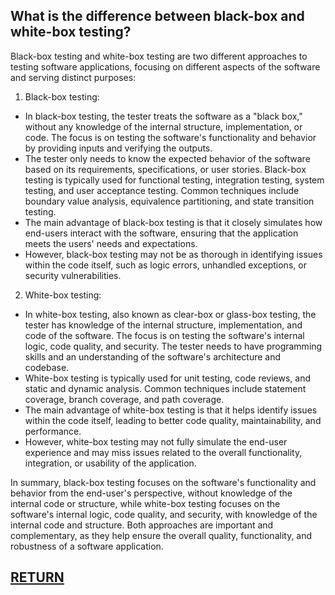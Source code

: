 ## What is the difference between black-box and white-box testing?

Black-box testing and white-box testing are two different approaches to testing software applications, focusing on different aspects of the software and serving distinct purposes:

1. Black-box testing:
- In black-box testing, the tester treats the software as a "black box," without any knowledge of the internal structure, implementation, or code. The focus is on testing the software's functionality and behavior by providing inputs and verifying the outputs.
- The tester only needs to know the expected behavior of the software based on its requirements, specifications, or user stories.
Black-box testing is typically used for functional testing, integration testing, system testing, and user acceptance testing. Common techniques include boundary value analysis, equivalence partitioning, and state transition testing.
- The main advantage of black-box testing is that it closely simulates how end-users interact with the software, ensuring that the application meets the users' needs and expectations.
- However, black-box testing may not be as thorough in identifying issues within the code itself, such as logic errors, unhandled exceptions, or security vulnerabilities.

2. White-box testing:
- In white-box testing, also known as clear-box or glass-box testing, the tester has knowledge of the internal structure, implementation, and code of the software. The focus is on testing the software's internal logic, code quality, and security.
The tester needs to have programming skills and an understanding of the software's architecture and codebase.
- White-box testing is typically used for unit testing, code reviews, and static and dynamic analysis. Common techniques include statement coverage, branch coverage, and path coverage.
- The main advantage of white-box testing is that it helps identify issues within the code itself, leading to better code quality, maintainability, and performance.
- However, white-box testing may not fully simulate the end-user experience and may miss issues related to the overall functionality, integration, or usability of the application.

In summary, black-box testing focuses on the software's functionality and behavior from the end-user's perspective, without knowledge of the internal code or structure, while white-box testing focuses on the software's internal logic, code quality, and security, with knowledge of the internal code and structure. Both approaches are important and complementary, as they help ensure the overall quality, functionality, and robustness of a software application.

## [RETURN](https://github.com/yantao0527/upwork-cases/blob/main/debugger/README.md)
